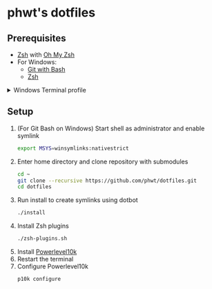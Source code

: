 # phwt's dotfiles

## Prerequisites

- [Zsh](https://github.com/ohmyzsh/ohmyzsh/wiki/Installing-ZSH) with [Oh My Zsh](https://github.com/ohmyzsh/ohmyzsh)
- For Windows:
  - [Git with Bash](https://git-scm.com/downloads)
  - [Zsh](https://packages.msys2.org/package/zsh)

<details>
  <summary>Windows Terminal profile</summary>

  ![image](https://github.com/phwt/dotfiles/assets/28344318/d4132c43-968c-4f61-b65e-7251a5881064)
</details>

## Setup

1. (For Git Bash on Windows) Start shell as administrator and enable symlink
   ```sh
   export MSYS=winsymlinks:nativestrict
   ```
2. Enter home directory and clone repository with submodules
   ```sh
   cd ~
   git clone --recursive https://github.com/phwt/dotfiles.git
   cd dotfiles
   ```
4. Run install to create symlinks using dotbot
   ```sh
   ./install
   ```
5. Install Zsh plugins
   ```sh
   ./zsh-plugins.sh
   ```
6. Install [Powerlevel10k](https://github.com/romkatv/powerlevel10k?tab=readme-ov-file#oh-my-zsh)
7. Restart the terminal
8. Configure Powerlevel10k
   ```sh
   p10k configure
   ```

